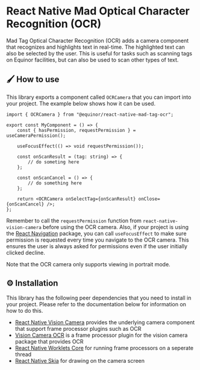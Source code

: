 # React Native Mad Optical Character Recognition (OCR)

Mad Tag Optical Character Recognition (OCR) adds a camera component that recognizes and highlights
text in real-time. The highlighted text can also be selected by the user. This is useful for tasks
such as scanning tags on Equinor facilities, but can also be used to scan other types of text.

## 🖌️ How to use

This library exports a component called `OCRCamera` that you can import into your project. The
example below shows how it can be used.

```tsx
import { OCRCamera } from "@equinor/react-native-mad-tag-ocr";

export const MyComponent = () => {
    const { hasPermission, requestPermission } = useCameraPermission();

    useFocusEffect(() => void requestPermission());

    const onScanResult = (tag: string) => {
        // do someting here
    };

    const onScanCancel = () => {
        // do something here
    };

    return <OCRCamera onSelectTag={onScanResult} onClose={onScanCancel} />;
};
```

Remember to call the `requestPermission` function from `react-native-vision-camera` before using the
OCR camera. Also, if your project is using the [React Navigation](https://reactnavigation.org/)
package, you can call `useFocusEffect` to make sure permission is requested every time you navigate
to the OCR camera. This ensures the user is always asked for permissions even if the user initially
clicked decline.

Note that the OCR camera only supports viewing in portrait mode.

## ⚙️ Installation

This library has the following peer dependencies that you need to install in your project. Please
refer to the documentation below for information on how to do this.

-   [React Native Vision Camera](https://github.com/mrousavy/react-native-vision-camera) provides
    the underlying camera component that support frame processor plugins such as OCR
-   [Vision Camera OCR](https://github.com/ismaelsousa/vision-camera-ocr#readme) is a frame
    processor plugin for the vision camera package that provides OCR
-   [React Native Worklets Core](https://github.com/margelo/react-native-worklets-core) for running
    frame processors on a seperate thread
-   [React Native Skia](https://shopify.github.io/react-native-skia/) for drawing on the camera
    screen
